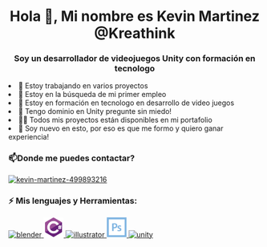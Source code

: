 
<!---
Kreathink/Kreathink is a ✨ special ✨ repository because its `README.md` (this file) appears on your GitHub profile.
You can click the Preview link to take a look at your changes.
--->
<h1 align="center">Hola 👋, Mi nombre es Kevin Martinez @Kreathink</h1>
<h3 align="center">Soy un desarrollador de videojuegos Unity con formación en tecnologo</h3>
<li>🔭 Estoy trabajando en varios proyectos</li>
<li>🤝 Estoy en la búsqueda de mi primer empleo</li>
<li>🌱 Estoy en formación en tecnologo en desarrollo de video juegos</li>  
<li>💬 Tengo dominio en Unity pregunte sin miedo!</li>
<li>👨‍💻 Todos mis proyectos están disponibles en mi portafolio</li> 
<li>📄 Soy nuevo en esto, por eso es que me formo y quiero ganar experiencia!</li>


<h3 align="left"> 📫Donde me puedes contactar?</h3>
<p align="left">
<a href="https://linkedin.com/in/kevin-martinez-499893216" target="blank"><img align="center" src="https://raw.githubusercontent.com/rahuldkjain/github-profile-readme-generator/master/src/images/icons/Social/linked-in-alt.svg" alt="kevin-martinez-499893216" height="30" width="40" /></a>
</p>

<h3 align="left">⚡ Mis lenguajes y Herramientas:</h3>
<p align="left"> <a href="https://www.blender.org/" target="_blank" rel="noreferrer"> <img src="https://download.blender.org/branding/community/blender_community_badge_white.svg" alt="blender" width="40" height="40"/> </a> <a href="https://www.w3schools.com/cs/" target="_blank" rel="noreferrer"> <img src="https://raw.githubusercontent.com/devicons/devicon/master/icons/csharp/csharp-original.svg" alt="csharp" width="40" height="40"/> </a> <a href="https://www.adobe.com/in/products/illustrator.html" target="_blank" rel="noreferrer"> <img src="https://www.vectorlogo.zone/logos/adobe_illustrator/adobe_illustrator-icon.svg" alt="illustrator" width="40" height="40"/> </a> <a href="https://www.photoshop.com/en" target="_blank" rel="noreferrer"> <img src="https://raw.githubusercontent.com/devicons/devicon/master/icons/photoshop/photoshop-line.svg" alt="photoshop" width="40" height="40"/> </a> <a href="https://unity.com/" target="_blank" rel="noreferrer"> <img src="https://www.vectorlogo.zone/logos/unity3d/unity3d-icon.svg" alt="unity" width="40" height="40"/> </a> </p>
